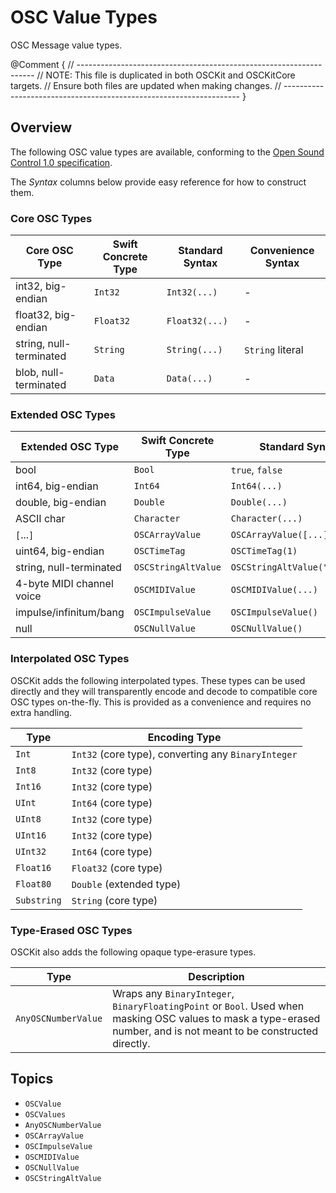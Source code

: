 # OSC Value Types

OSC Message value types.

@Comment {
    // -------------------------------------------------------------------
    // NOTE: This file is duplicated in both OSCKit and OSCKitCore targets.
    //         Ensure both files are updated when making changes.
    // -------------------------------------------------------------------
}

## Overview

The following OSC value types are available, conforming to the [Open Sound Control 1.0 specification](http://opensoundcontrol.org/spec-1_0.html).

The _Syntax_ columns below provide easy reference for how to construct them.

### Core OSC Types

| Core OSC Type           | Swift Concrete Type | Standard Syntax | Convenience Syntax |
| ----------------------- | ------------------- | --------------- | ------------------ |
| int32, big-endian       | `Int32`             | `Int32(...)`    | -                  |
| float32, big-endian     | `Float32`           | `Float32(...)`  | -                  |
| string, null-terminated | `String`            | `String(...)`   | `String` literal   |
| blob, null-terminated   | `Data`              | `Data(...)`     | -                  |

### Extended OSC Types

| Extended OSC Type         | Swift Concrete Type   | Standard Syntax               | Convenience Syntax     |
| ------------------------- | --------------------- | ----------------------------- | ---------------------- |
| bool                      | `Bool`                | `true`, `false`               | -                      |
| int64, big-endian         | `Int64`               | `Int64(...)`                  | -                      |
| double, big-endian        | `Double`              | `Double(...)`                 | -                      |
| ASCII char                | `Character`           | `Character(...)`              | `Character` literal    |
| `[`...`]`                 | ``OSCArrayValue``     | `OSCArrayValue([...])`        | `.array([...])`        |
| uint64, big-endian        | ``OSCTimeTag``        | `OSCTimeTag(1)`               | `.timeTag(1)`          |
| string, null-terminated   | ``OSCStringAltValue`` | `OSCStringAltValue("String")` | `.stringAlt("String")` |
| 4-byte MIDI channel voice | ``OSCMIDIValue``      | `OSCMIDIValue(...)`           | `.midi(...)`           |
| impulse/infinitum/bang    | ``OSCImpulseValue``   | `OSCImpulseValue()`           | `.impulse`             |
| null                      | ``OSCNullValue``      | `OSCNullValue()`              | `.null`                |

### Interpolated OSC Types

OSCKit adds the following interpolated types. These types can be used directly and they will transparently encode and decode to compatible core OSC types on-the-fly. This is provided as a convenience and requires no extra handling.

| Type              | Encoding Type                                       |
| ----------------- | --------------------------------------------------- |
| `Int`             | `Int32` (core type), converting any `BinaryInteger` |
| `Int8`            | `Int32` (core type)                                 |
| `Int16`           | `Int32` (core type)                                 |
| `UInt`            | `Int64` (core type)                                 |
| `UInt8`           | `Int32` (core type)                                 |
| `UInt16`          | `Int32` (core type)                                 |
| `UInt32`          | `Int64` (core type)                                 |
| `Float16`         | `Float32` (core type)                               |
| `Float80`         | `Double` (extended type)                            |
| `Substring`       | `String` (core type)                                |

### Type-Erased OSC Types

OSCKit also adds the following opaque type-erasure types.

| Type                  | Description                                          |
| --------------------- | ---------------------------------------------------- |
| ``AnyOSCNumberValue`` | Wraps any `BinaryInteger`, `BinaryFloatingPoint` or `Bool`. Used when masking OSC values to mask a type-erased number, and is not meant to be constructed directly. |

## Topics

- ``OSCValue``
- ``OSCValues``
- ``AnyOSCNumberValue``
- ``OSCArrayValue``
- ``OSCImpulseValue``
- ``OSCMIDIValue``
- ``OSCNullValue``
- ``OSCStringAltValue``
